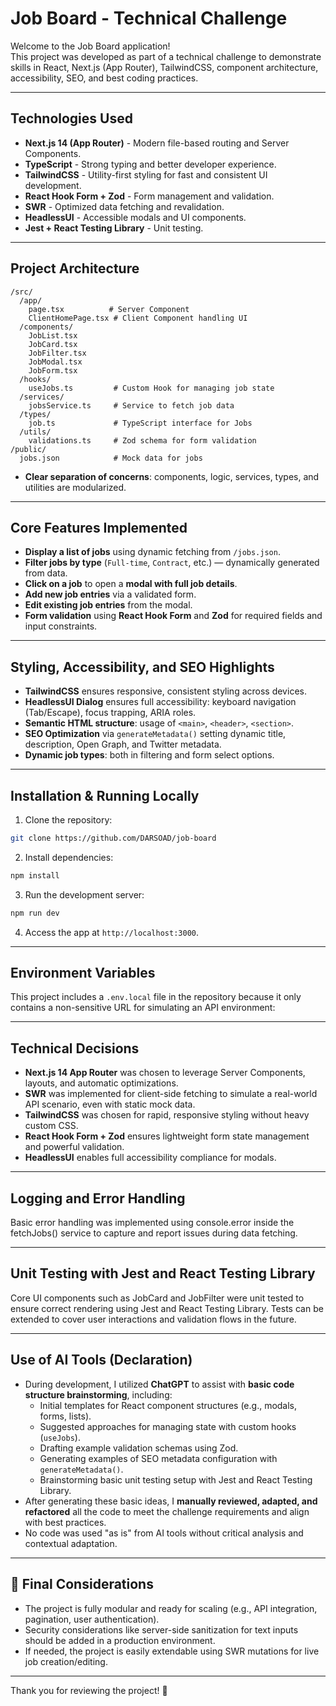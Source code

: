 # Job Board - Technical Challenge

Welcome to the Job Board application!  
This project was developed as part of a technical challenge to demonstrate skills in React, Next.js (App Router), TailwindCSS, component architecture, accessibility, SEO, and best coding practices.

---

## Technologies Used

- **Next.js 14 (App Router)** - Modern file-based routing and Server Components.
- **TypeScript** - Strong typing and better developer experience.
- **TailwindCSS** - Utility-first styling for fast and consistent UI development.
- **React Hook Form + Zod** - Form management and validation.
- **SWR** - Optimized data fetching and revalidation.
- **HeadlessUI** - Accessible modals and UI components.
- **Jest + React Testing Library** - Unit testing.

---

## Project Architecture

```
/src/
  /app/
    page.tsx          # Server Component
    ClientHomePage.tsx # Client Component handling UI
  /components/
    JobList.tsx
    JobCard.tsx
    JobFilter.tsx
    JobModal.tsx
    JobForm.tsx
  /hooks/
    useJobs.ts         # Custom Hook for managing job state
  /services/
    jobsService.ts     # Service to fetch job data
  /types/
    job.ts             # TypeScript interface for Jobs
  /utils/
    validations.ts     # Zod schema for form validation
/public/
  jobs.json            # Mock data for jobs
```

- **Clear separation of concerns**: components, logic, services, types, and utilities are modularized.

---

## Core Features Implemented

- **Display a list of jobs** using dynamic fetching from `/jobs.json`.
- **Filter jobs by type** (`Full-time`, `Contract`, etc.) — dynamically generated from data.
- **Click on a job** to open a **modal with full job details**.
- **Add new job entries** via a validated form.
- **Edit existing job entries** from the modal.
- **Form validation** using **React Hook Form** and **Zod** for required fields and input constraints.

---

## Styling, Accessibility, and SEO Highlights

- **TailwindCSS** ensures responsive, consistent styling across devices.
- **HeadlessUI Dialog** ensures full accessibility: keyboard navigation (Tab/Escape), focus trapping, ARIA roles.
- **Semantic HTML structure**: usage of `<main>`, `<header>`, `<section>`.
- **SEO Optimization** via `generateMetadata()` setting dynamic title, description, Open Graph, and Twitter metadata.
- **Dynamic job types**: both in filtering and form select options.

---

## Installation & Running Locally

1. Clone the repository:

```bash
git clone https://github.com/DARSOAD/job-board
```

2. Install dependencies:

```bash
npm install
```

3. Run the development server:

```bash
npm run dev
```

4. Access the app at `http://localhost:3000`.

---

##  Environment Variables

This project includes a `.env.local` file in the repository because it only contains a non-sensitive URL for simulating an API environment:

---

##  Technical Decisions

- **Next.js 14 App Router** was chosen to leverage Server Components, layouts, and automatic optimizations.
- **SWR** was implemented for client-side fetching to simulate a real-world API scenario, even with static mock data.
- **TailwindCSS** was chosen for rapid, responsive styling without heavy custom CSS.
- **React Hook Form + Zod** ensures lightweight form state management and powerful validation.
- **HeadlessUI** enables full accessibility compliance for modals.

---

## Logging and Error Handling
Basic error handling was implemented using console.error inside the fetchJobs() service to capture and report issues during data fetching.

---

## Unit Testing with Jest and React Testing Library
Core UI components such as JobCard and JobFilter were unit tested to ensure correct rendering using Jest and React Testing Library.
Tests can be extended to cover user interactions and validation flows in the future.

--- 

##  Use of AI Tools (Declaration)

- During development, I utilized **ChatGPT** to assist with **basic code structure brainstorming**, including:
  - Initial templates for React component structures (e.g., modals, forms, lists).
  - Suggested approaches for managing state with custom hooks (`useJobs`).
  - Drafting example validation schemas using Zod.
  - Generating examples of SEO metadata configuration with `generateMetadata()`.
  - Brainstorming basic unit testing setup with Jest and React Testing Library.
- After generating these basic ideas, I **manually reviewed, adapted, and refactored** all the code to meet the challenge requirements and align with best practices.
- No code was used "as is" from AI tools without critical analysis and contextual adaptation.

---

## 📢 Final Considerations

- The project is fully modular and ready for scaling (e.g., API integration, pagination, user authentication).
- Security considerations like server-side sanitization for text inputs should be added in a production environment.
- If needed, the project is easily extendable using SWR mutations for live job creation/editing.

---

Thank you for reviewing the project! 🚀

